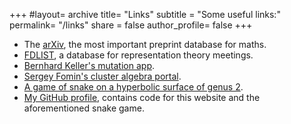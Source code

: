 +++
#layout= archive
title= "Links"
subtitle = "Some useful links:"
permalink= "/links"
share = false
author_profile= false
+++

* The [arXiv](https://arxiv.org), the most important preprint database for maths.
* [FDLIST](https://www.math.uni-bielefeld.de/~fdlist/fdlist.html), a database for representation theory meetings. 
* [Bernhard Keller's mutation app](https://webusers.imj-prg.fr/~bernhard.keller/quivermutation/).
* [Sergey Fomin's cluster algebra portal](http://www.math.lsa.umich.edu/~fomin/cluster.html).
* [A game of snake on a hyperbolic surface of genus 2](https://h2snake.netlify.app).
* [My GitHub profile](https://github.com/andreapasquali91), contains code for this website and the aforementioned snake game.
